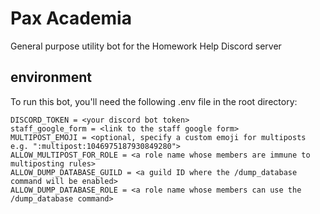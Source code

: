 # Pax Academia
General purpose utility bot for the Homework Help Discord server

## environment

To run this bot, you'll need the following .env file in the root directory:

```env
DISCORD_TOKEN = <your discord bot token>
staff_google_form = <link to the staff google form>
MULTIPOST_EMOJI = <optional, specify a custom emoji for multiposts e.g. ":multipost:1046975187930849280">
ALLOW_MULTIPOST_FOR_ROLE = <a role name whose members are immune to multiposting rules>
ALLOW_DUMP_DATABASE_GUILD = <a guild ID where the /dump_database command will be enabled>
ALLOW_DUMP_DATABASE_ROLE = <a role name whose members can use the /dump_database command>
```
